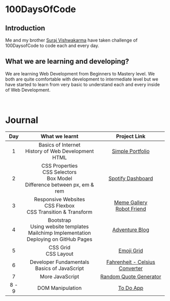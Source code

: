 # 100DaysOfCode

## Introduction

Me and my brother [Suraj Vishwakarma](https://github.com/surajondev) have taken challenge of 100DaysofCode to code each and every day. 

## What we are learning and developing?

We are learning Web Development from Beginners to Mastery level. We both are quite comfortable with development to intermediate level but 
we have started to learn from very basic to understand each and every inside of Web Development.

<br>

# Journal

| Day |                                What we learnt                               |               Project Link              |
|:---:|:--------------------------------------------------------------------------:|:---------------------------------------:|
| 1   | Basics of Internet <br> History of Web Development <br> HTML                   | [Simple Portfolio](https://100daysofcode-day1.netlify.app/) |
| 2   | CSS Properties <br> CSS Selectors <br> Box Model <br> Difference between px, em & rem | [Spotify Dashboard](https://100daysofcode-day2.netlify.app/) |
| 3   | Responsive Websites <br> CSS Flexbox <br> CSS Transition & Transform | [Meme Gallery](https://100daysofcode-day3.netlify.app/) <br> [Robot Friend](https://100daysofcode-day3-robot.netlify.app/) |
| 4   | Bootstrap <br> Using website templates <br> Mailchimp Implementation <br> Deploying on GitHub Pages | [Adventure Blog](https://100daysofcode-day4.netlify.app/) |
| 5   | CSS Grid <br> CSS Layout | [Emoji Grid](https://100daysofcode-day5.netlify.app/) |
| 6   | Developer Fundamentals <br> Basics of JavaScript | [Fahrenheit - Celsius Converter](https://100daysofcode-day6.netlify.app/) |
| 7   | More JavaScript | [Random Quote Generator](https://100daysofcode-day7.netlify.app/) |
| 8 - 9   | DOM Manipulation | [To Do App](https://100daysofcode-day8-9.netlify.app/) |